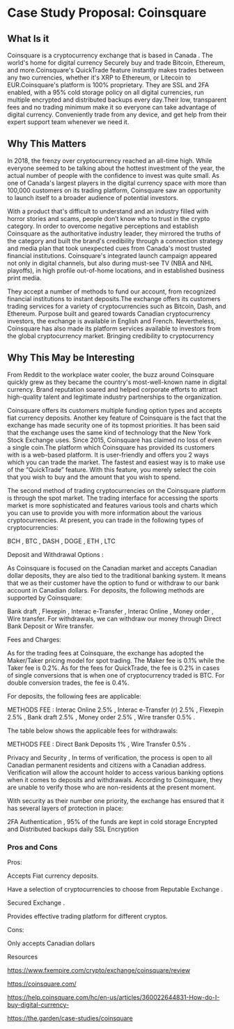 # Case Study Proposal: Coinsquare

## What Is it
Coinsquare is a cryptocurrency exchange that is based in Canada . The world's home for digital currency Securely buy and trade Bitcoin, Ethereum, and more.Coinsquare's QuickTrade feature instantly makes trades between any two currencies, whether it's XRP to Ethereum, or Litecoin to EUR.Coinsquare's platform is 100% proprietary. They are SSL and 2FA enabled, with a 95% cold storage policy on all digital currencies,  run multiple encrypted and distributed backups every day.Their low, transparent fees and no trading minimum make it so everyone can take advantage of digital currency. Conveniently trade from any device, and get help from their expert support team whenever we need it.


## Why This Matters

In 2018, the frenzy over cryptocurrency reached an all-time high. While everyone seemed to be talking about the hottest investment of the year, the actual number of people with the confidence to invest was quite small. As one of Canada's largest players in the digital currency space with more than 100,000 customers on its trading platform, Coinsquare saw an opportunity to launch itself to a broader audience of potential investors.

With a product that's difficult to understand and an industry filled with horror stories and scams, people don’t know who to trust in the crypto category. In order to overcome negative perceptions and establish Coinsquare as the authoritative industry leader, they mirrored the truths of the category and built the brand's credibility through a connection strategy and media plan that took unexpected cues from Canada's most trusted financial institutions. Coinsquare's integrated launch campaign appeared not only in digital channels, but also during must-see TV (NBA and NHL playoffs), in high profile out-of-home locations, and in established business print media.

They accept a number of methods to fund our account, from recognized financial institutions to instant deposits.The exchange offers its customers trading services for a variety of cryptocurrencies such as Bitcoin, Dash, and Ethereum. Purpose built and geared towards Canadian cryptocurrency investors, the exchange is available in English and French. Nevertheless, Coinsquare has also made its platform services available to investors from the global cryptocurrency market.
Bringing credibility to cryptocurrency



## Why This May be Interesting


From Reddit to the workplace water cooler, the buzz around Coinsquare quickly grew as they became the country's most-well-known name in digital currency. Brand reputation soared and helped corporate efforts to attract high-quality talent and legitimate industry partnerships to the organization.

Coinsquare offers its customers multiple funding option types and accepts fiat currency deposits. Another key feature of Coinsquare is the fact that the exchange has made security one of its topmost priorities. It has been said that the exchange uses the same kind of technology that the New York Stock Exchange uses. Since 2015, Coinsquare has claimed no loss of even a single coin.The platform which Coinsquare has provided its customers with is a web-based platform. It is user-friendly and offers you 2 ways which you can trade the market. The fastest and easiest way is to make use of the “QuickTrade” feature. With this feature, you merely select the coin that you wish to buy and the amount that you wish to spend.

The second method of trading cryptocurrencies on the Coinsquare platform is through the spot market. The trading interface for accessing the sports market is more sophisticated and features various tools and charts which you can use to provide you with more information about the various cryptocurrencies. At present, you can trade in the following types of cryptocurrencies:

BCH , BTC , DASH , DOGE , ETH , LTC



Deposit and Withdrawal Options :

As Coinsquare is focused on the Canadian market and accepts Canadian dollar deposits, they are also tied to the traditional banking system. It means that we as their customer have the option to fund or withdraw to our bank account in Canadian dollars. For deposits, the following methods are supported by Coinsquare:

Bank draft , Flexepin , Interac e-Transfer , Interac Online , Money order , Wire transfer. 
For withdrawals, we can withdraw our money through Direct Bank Deposit or Wire transfer.

Fees and Charges:

As for the trading fees at Coinsquare, the exchange has adopted the Maker/Taker pricing model for spot trading. The Maker fee is 0.1% while the Taker fee is 0.2%. As for the fees for QuickTrade, the fee is 0.2% in cases of single conversions that is when one of cryptocurrency traded is BTC. For double conversion trades, the fee is 0.4%.

For deposits, the following fees are applicable:

METHODS	FEE :
 Interac Online 2.5% , Interac e-Transfer (r)	2.5% , Flexepin	2.5% , Bank draft	2.5% , Money order	2.5% , Wire transfer	0.5% .

The table below shows the applicable fees for withdrawals:

METHODS	FEE : Direct Bank Deposits	1% , Wire Transfer	0.5% .

Privacy and Security , In terms of verification, the process is open to all Canadian permanent residents and citizens with a Canadian address. Verification will allow the account holder to access various banking options when it comes to deposits and withdrawals. According to Coinsquare, they are unable to verify those who are non-residents at the present moment.

With security as their number one priority, the exchange has ensured that it has several layers of protection in place:

2FA Authentication , 95% of the funds are kept in cold storage
Encrypted and Distributed backups daily
SSL Encryption

###  Pros and Cons
Pros:

Accepts Fiat currency deposits.

Have a selection of cryptocurrencies to choose from
Reputable Exchange .

Secured Exchange .

Provides effective trading platform for different cryptos.


Cons:

Only accepts Canadian dollars









Resources

https://www.fxempire.com/crypto/exchange/coinsquare/review

https://coinsquare.com/

https://help.coinsquare.com/hc/en-us/articles/360022644831-How-do-I-buy-digital-currency-

https://the.garden/case-studies/coinsquare